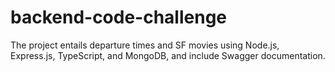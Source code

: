 # backend-code-challenge
The project entails departure times and SF movies using Node.js, Express.js, TypeScript, and MongoDB, and include Swagger documentation. 
